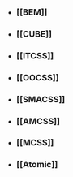 - ### [[BEM]]
- ### [[CUBE]]
- ### [[ITCSS]]
- ### [[OOCSS]]
- ### [[SMACSS]]
- ### [[AMCSS]]
- ### [[MCSS]]
- ### [[Atomic]]